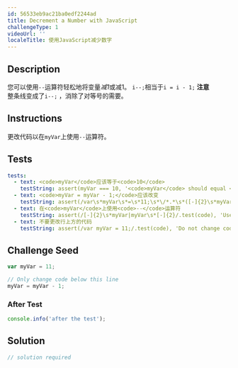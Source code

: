 ```yaml
---
id: 56533eb9ac21ba0edf2244ad
title: Decrement a Number with JavaScript
challengeType: 1
videoUrl: ''
localeTitle: 使用JavaScript减少数字
---
```


## Description
<section id="description">您可以使用<code>--</code>运算符轻松地将变量<dfn>减1</dfn>或减1。 <code>i--;</code>相当于<code>i = i - 1;</code> <strong>注意</strong> <br>整条线变成了<code>i--;</code> ，消除了对等号的需要。 </section>

## Instructions
<section id="instructions">更改代码以在<code>myVar</code>上使用<code>--</code>运算符。 </section>

## Tests
<section id='tests'>

```yml
tests:
  - text: <code>myVar</code>应该等于<code>10</code>
    testString: assert(myVar === 10, '<code>myVar</code> should equal <code>10</code>');
  - text: <code>myVar = myVar - 1;</code>应该改变
    testString: assert(/var\s*myVar\s*=\s*11;\s*\/*.*\s*([-]{2}\s*myVar|myVar\s*[-]{2});/.test(code), '<code>myVar = myVar - 1;</code> should be changed');
  - text: 在<code>myVar</code>上使用<code>--</code>运算符
    testString: assert(/[-]{2}\s*myVar|myVar\s*[-]{2}/.test(code), 'Use the <code>--</code> operator on <code>myVar</code>');
  - text: 不要更改行上方的代码
    testString: assert(/var myVar = 11;/.test(code), 'Do not change code above the line');

```

</section>

## Challenge Seed
<section id='challengeSeed'>

<div id='js-seed'>

```js
var myVar = 11;

// Only change code below this line
myVar = myVar - 1;

```

</div>


### After Test
<div id='js-teardown'>

```js
console.info('after the test');
```

</div>

</section>

## Solution
<section id='solution'>

```js
// solution required
```
</section>
